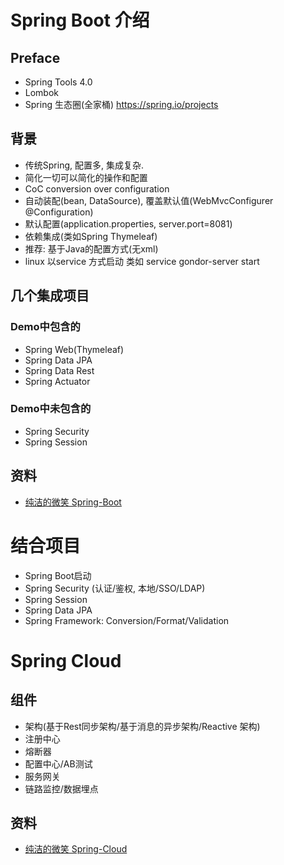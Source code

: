 # Spring Boot 介绍
## Preface
* Spring Tools 4.0
* Lombok
* Spring 生态圈(全家桶) https://spring.io/projects

## 背景
* 传统Spring, 配置多, 集成复杂.
* 简化一切可以简化的操作和配置
* CoC conversion over configuration
* 自动装配(bean, DataSource), 覆盖默认值(WebMvcConfigurer @Configuration)
* 默认配置(application.properties, server.port=8081)
* 依赖集成(类如Spring Thymeleaf)
* 推荐: 基于Java的配置方式(无xml)
* linux 以service 方式启动 类如 service gondor-server start


## 几个集成项目
### Demo中包含的
* Spring Web(Thymeleaf)
* Spring Data JPA
* Spring Data Rest
* Spring Actuator

### Demo中未包含的
* Spring Security
* Spring Session

## 资料
* [纯洁的微笑 Spring-Boot](http://www.ityouknow.com/spring-boot)

# 结合项目
* Spring Boot启动 
* Spring Security (认证/鉴权, 本地/SSO/LDAP)
* Spring Session
* Spring Data JPA
* Spring Framework: Conversion/Format/Validation


# Spring Cloud
## 组件
* 架构(基于Rest同步架构/基于消息的异步架构/Reactive 架构)
* 注册中心
* 熔断器
* 配置中心/AB测试
* 服务网关
* 链路监控/数据埋点


## 资料
* [纯洁的微笑 Spring-Cloud](http://www.ityouknow.com/spring-cloud)
